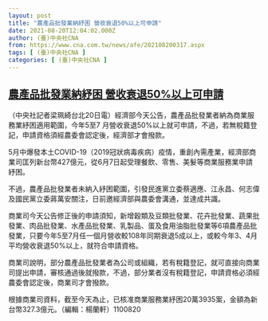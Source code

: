 ```yaml
---
layout: post
title: "農產品批發業納紓困 營收衰退50%以上可申請"
date: 2021-08-20T12:04:02.000Z
author: (臺)中央社CNA
from: https://www.cna.com.tw/news/afe/202108200317.aspx
tags: [ (臺)中央社CNA ]
categories: [ (臺)中央社CNA ]
---
```

<!--1629461042000-->
[農產品批發業納紓困 營收衰退50%以上可申請](https://www.cna.com.tw/news/afe/202108200317.aspx)
------

<div>
<div></div><div class="paragraph"><p>（中央社記者梁珮綺台北20日電）經濟部今天公告，農產品批發業者納為商業服務業紓困適用範圍，今年5至7 月營收衰退50%以上就可申請，不過，若無稅籍登記，申請資格須經農委會認定後，經濟部才會撥款。</p><p>5月中爆發本土COVID-19（2019冠狀病毒疾病）疫情，重創內需產業，經濟部商業司匡列新台幣427億元，從6月7日起受理餐飲、零售、美髮等商業服務業申請紓困。</p><p>不過，農產品批發業者未納入紓困範圍，引發民進黨立委蔡適應、江永昌、何志偉及國民黨立委蔣萬安關注，日前邀經濟部與農委會溝通，並達成共識。</p><p>商業司今天公告修正後的申請須知，新增穀類及豆類批發業、花卉批發業、蔬果批發業、肉品批發業、水產品批發業、乳製品、蛋及食用油脂批發業等6項農產品批發業，只要今年5至7月任一個月營收較108年同期衰退5成以上，或較今年3、4月平均營收衰退50%以上，就符合申請資格。</p><p>商業司說明，部分農產品批發業者為公司或組織，若有稅籍登記，就可直接向商業司提出申請，審核通過後就撥款，不過，部分業者沒有稅籍登記，申請資格必須經農委會認定後，商業司才會撥款。</p><p>根據商業司資料，截至今天為止，已核准商業服務業紓困20萬3935案，金額為新台幣327.3億元。（編輯：楊蘭軒）1100820</p></div>
</div>
